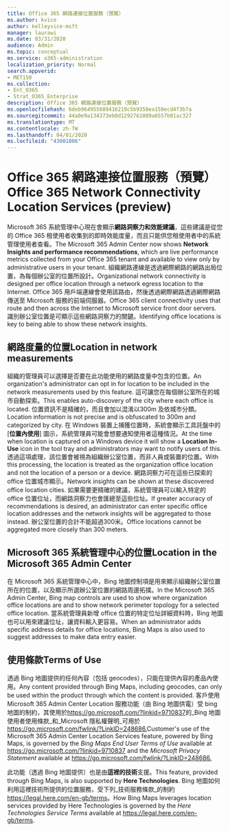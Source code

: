 ```yaml
---
title: Office 365 網路連接位置服務（預覽）
ms.author: kvice
author: kelleyvice-msft
manager: laurawi
ms.date: 03/31/2020
audience: Admin
ms.topic: conceptual
ms.service: o365-administration
localization_priority: Normal
search.appverid:
- MET150
ms.collection:
- Ent_O365
- Strat_O365_Enterprise
description: Office 365 網路連接位置服務（預覽）
ms.openlocfilehash: 6deb964955689416219c5b9350ea150ecd4f3b7a
ms.sourcegitcommit: 44a0e9a134373eb0d1292761089a6557b01ac327
ms.translationtype: MT
ms.contentlocale: zh-TW
ms.lasthandoff: 04/01/2020
ms.locfileid: "43081806"
---
```

# <a name="office-365-network-connectivity-location-services-preview"></a><span data-ttu-id="50b2e-103">Office 365 網路連接位置服務（預覽）</span><span class="sxs-lookup"><span data-stu-id="50b2e-103">Office 365 Network Connectivity Location Services (preview)</span></span>

<span data-ttu-id="50b2e-104">Microsoft 365 系統管理中心現在會顯示**網路洞察力和效能建議**，這些建議是從您的 Office 365 租使用者收集到的即時效能度量，而且只能供您租使用者中的系統管理使用者查看。</span><span class="sxs-lookup"><span data-stu-id="50b2e-104">The Microsoft 365 Admin Center now shows **Network Insights and performance recommendations**, which are live performance metrics collected from your Office 365 tenant and available to view only by administrative users in your tenant.</span></span> <span data-ttu-id="50b2e-105">組織網路連線是透過網際網路的網路出局位置，為每個辦公室的位置所設計。</span><span class="sxs-lookup"><span data-stu-id="50b2e-105">Organizational network connectivity is designed per office location through a network egress location to the Internet.</span></span> <span data-ttu-id="50b2e-106">Office 365 用戶端連線會使用該路由，然後透過網際網路透過網際網路傳送至 Microsoft 服務的前端伺服器。</span><span class="sxs-lookup"><span data-stu-id="50b2e-106">Office 365 client connectivity uses that route and then across the Internet to Microsoft service front door servers.</span></span> <span data-ttu-id="50b2e-107">識別辦公室位置是可顯示這些網路洞察力的關鍵。</span><span class="sxs-lookup"><span data-stu-id="50b2e-107">Identifying office locations is key to being able to show these network insights.</span></span>

## <a name="location-in-network-measurements"></a><span data-ttu-id="50b2e-108">網路度量的位置</span><span class="sxs-lookup"><span data-stu-id="50b2e-108">Location in network measurements</span></span>

<span data-ttu-id="50b2e-109">組織的管理員可以選擇是否要在此功能使用的網路度量中包含的位置。</span><span class="sxs-lookup"><span data-stu-id="50b2e-109">An organization's administrator can opt in for location to be included in the network measurements used by this feature.</span></span> <span data-ttu-id="50b2e-110">這可讓您在每個辦公室所在的城市自動探索。</span><span class="sxs-lookup"><span data-stu-id="50b2e-110">This enables auto-discovery of the city where each office is located.</span></span> <span data-ttu-id="50b2e-111">位置資訊不是精確的，而且會加以混淆以300m 及依城市分類。</span><span class="sxs-lookup"><span data-stu-id="50b2e-111">Location information is not precise and is obfuscated to 300m and categorized by city.</span></span> <span data-ttu-id="50b2e-112">在 Windows 裝置上捕獲位置時，系統會顯示工具託盤中的 [**位置內使用**] 圖示，系統管理員可能會想要通知使用者這種情況。</span><span class="sxs-lookup"><span data-stu-id="50b2e-112">At the time when location is captured on a Windows device it will show a **Location In-Use** icon in the tool tray and administrators may want to notify users of this.</span></span> <span data-ttu-id="50b2e-113">透過這項處理，該位置會被視為組織辦公室位置，而非人員或裝置的位置。</span><span class="sxs-lookup"><span data-stu-id="50b2e-113">With this processing, the location is treated as the organization office location and not the location of a person or a device.</span></span> <span data-ttu-id="50b2e-114">網路洞察力可在這些已探索的 office 位置城市顯示。</span><span class="sxs-lookup"><span data-stu-id="50b2e-114">Network insights can be shown at these discovered office location cities.</span></span> <span data-ttu-id="50b2e-115">如果需要更精確的建議，系統管理員可以輸入特定的 office 位置位址，而網路洞察力也會匯總至這些位址。</span><span class="sxs-lookup"><span data-stu-id="50b2e-115">If greater accuracy of recommendations is desired, an administrator can enter specific office location addresses and the network insights will be aggregated to those instead.</span></span> <span data-ttu-id="50b2e-116">辦公室位置的合計不能超過300米。</span><span class="sxs-lookup"><span data-stu-id="50b2e-116">Office locations cannot be aggregated more closely than 300 meters.</span></span>

## <a name="location-in-the-microsoft-365-admin-center"></a><span data-ttu-id="50b2e-117">Microsoft 365 系統管理中心的位置</span><span class="sxs-lookup"><span data-stu-id="50b2e-117">Location in the Microsoft 365 Admin Center</span></span>

<span data-ttu-id="50b2e-118">在 Microsoft 365 系統管理中心中，Bing 地圖控制項是用來顯示組織辦公室位置所在的位置，以及顯示所選辦公室位置的網路周邊拓撲。</span><span class="sxs-lookup"><span data-stu-id="50b2e-118">In the Microsoft 365 Admin Center, Bing map controls are used to show where organization office locations are and to show network perimeter topology for a selected office location.</span></span> <span data-ttu-id="50b2e-119">當系統管理員新增 office 位置的特定位址詳細資料時，Bing 地圖也可以用來建議位址，讓資料輸入更容易。</span><span class="sxs-lookup"><span data-stu-id="50b2e-119">When an administrator adds specific address details for office locations, Bing Maps is also used to suggest addresses to make data entry easier.</span></span>

## <a name="terms-of-use"></a><span data-ttu-id="50b2e-120">使用條款</span><span class="sxs-lookup"><span data-stu-id="50b2e-120">Terms of Use</span></span>

<span data-ttu-id="50b2e-121">透過 Bing 地圖提供的任何內容（包括 geocodes），只能在提供內容的產品內使用。</span><span class="sxs-lookup"><span data-stu-id="50b2e-121">Any content provided through Bing Maps, including geocodes, can only be used within the product through which the content is provided.</span></span> <span data-ttu-id="50b2e-122">客戶使用 Microsoft 365 Admin Center Location 服務功能（由 Bing 地圖供電）受 bing 地圖的制約，其使用於<https://go.microsoft.com/?linkid=9710837>的_Bing 地圖使用者使用條款_和_Microsoft 隱私權聲明_可用於<https://go.microsoft.com/fwlink/?LinkID=248686.></span><span class="sxs-lookup"><span data-stu-id="50b2e-122">Customer's use of the Microsoft 365 Admin Center Location Services feature, powered by Bing Maps, is governed by the _Bing Maps End User Terms of Use_ available at <https://go.microsoft.com/?linkid=9710837> and the _Microsoft Privacy Statement_ available at <https://go.microsoft.com/fwlink/?LinkID=248686.></span></span>

<span data-ttu-id="50b2e-123">此功能（透過 Bing 地圖提供）也是由**這裡的技術**支援。</span><span class="sxs-lookup"><span data-stu-id="50b2e-123">This feature, provided through Bing Maps, is also supported by **Here Technologies**.</span></span> <span data-ttu-id="50b2e-124">Bing 地圖如何利用這裡技術所提供的位置服務，受下列_技術服務條款_的制約<https://legal.here.com/en-gb/terms>。</span><span class="sxs-lookup"><span data-stu-id="50b2e-124">How Bing Maps leverages location services provided by Here Technologies is governed by the _Here Technologies Service Terms_ available at <https://legal.here.com/en-gb/terms>.</span></span>
